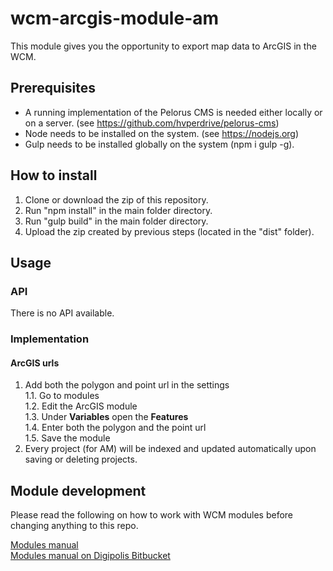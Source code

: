 # wcm-arcgis-module-am

This module gives you the opportunity to export map data to ArcGIS in the WCM.

## Prerequisites
 - A running implementation of the Pelorus CMS is needed either locally or on a server.
 (see https://github.com/hvperdrive/pelorus-cms)
 - Node needs to be installed on the system.
 (see https://nodejs.org)
 - Gulp needs to be installed globally on the system (npm i gulp -g).

## How to install
1. Clone or download the zip of this repository.
2. Run "npm install" in the main folder directory.
3. Run "gulp build" in the main folder directory.
4. Upload the zip created by previous steps (located in the "dist" folder).

## Usage

### API
There is no API available.

### Implementation

#### ArcGIS urls
1. Add both the polygon and point url in the settings  
    1.1. Go to modules  
    1.2. Edit the ArcGIS module  
    1.3. Under __Variables__ open the __Features__  
    1.4. Enter both the polygon and the point url  
    1.5. Save the module  
2. Every project (for AM) will be indexed and updated automatically upon saving or deleting projects.

## Module development

Please read the following on how to work with WCM modules before changing anything to this repo.

[Modules manual](https://github.com/hvperdrive/pelorus-cms/blob/develop/readmes/modules.md) <br>
[Modules manual on Digipolis Bitbucket](https://bitbucket.antwerpen.be/projects/WCM/repos/wcm/browse/readmes/modules.md)
